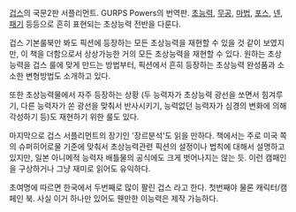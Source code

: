 [겁스](%EA%B2%81%EC%8A%A4.md)의 국문2판 서플리먼트. GURPS Powers의 번역판.
[초능력](%EC%B4%88%EB%8A%A5%EB%A0%A5.md), [무공](%EB%AC%B4%EA%B3%B5.md),
[마법](%EB%A7%88%EB%B2%95.md), [포스](%ED%8F%AC%EC%8A%A4.md),
[넨](%EB%84%A8.md), [패기](%ED%8C%A8%EA%B8%B0.md) 등등으로 흔히 표현되는 초상능력 전반을
다룬다.

겁스 기본룰북만 봐도 픽션에 등장하는 모든 초상능력을 재현할 수 있을 것 같이 보였지만, 이 책을 더함으로서 상상가능한 거의 모든 초상능력을
재현할 수 있다. 원하는 초상능력을 겁스 룰에 맞게 만드는 방법부터, 픽션에서 흔히 등장하는 초상능력 완성품과 소소한 변형방법도 소개하고
있다.

또한 초상능력물에서 자주 등장하는 상황 (두 능력자가 초상능력 광선을 쏘면서 힘겨루기, 다른 능력자가 쏜 광선을 맞춰서 반사시키기, 능력없던
능력자가 심경의 변화에 의해 각성하기 등)도 재현하기 위한 룰도 있다.

마지막으로 겁스 서플리먼트의 장기인 '장르분석'도 읽을 만하다. 책에서는 주로 미국 쪽의 슈퍼히어로물 기준에 맞춰서 초상능력관련 픽션의
설정이나 법칙에 대해서 설명하고 있지만, 일본 아니메적 능력자 배틀물의 공식에도 크게 벗어나지는 않는 듯. 이런 캠패인을 구상하거나 그냥
재미로 읽어도 유익하다.

초여명에 따르면 한국에서 두번째로 많이 팔린 겁스 라고 한다. 첫번째야 물론 캐릭터/캠페인 북. 사실 이거 하나만 있어도 웬만한 이능력은
제작 가능하다.

